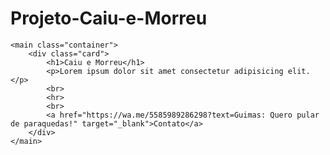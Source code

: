 # Projeto-Caiu-e-Morreu
<!DOCTYPE html>
<html lang="pt-br">
<head>
    <meta charset="UTF-8">
    <meta http-equiv="X-UA-Compatible" content="IE=edge">
    <meta name="viewport" content="width=device-width, initial-scale=1.0">
    <title>Caiu e Morreu</title>
</head>
<body>
    <link rel="stylesheet" href="css/style.css">

    <main class="container">
        <div class="card">
            <h1>Caiu e Morreu</h1>
            <p>Lorem ipsum dolor sit amet consectetur adipisicing elit.</p>
            <br>
            <hr>
            <br>
            <a href="https://wa.me/5585989286298?text=Guimas: Quero pular de paraquedas!" target="_blank">Contato</a>
        </div>
    </main>

</body>
</html>
